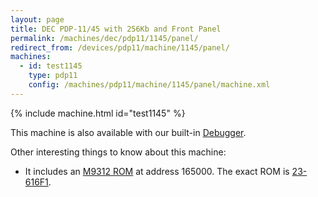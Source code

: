 ```yaml
---
layout: page
title: DEC PDP-11/45 with 256Kb and Front Panel
permalink: /machines/dec/pdp11/1145/panel/
redirect_from: /devices/pdp11/machine/1145/panel/
machines:
  - id: test1145
    type: pdp11
    config: /machines/pdp11/machine/1145/panel/machine.xml
---
```


{% include machine.html id="test1145" %}

This machine is also available with our built-in [Debugger](debugger/).

Other interesting things to know about this machine:

  - It includes an [M9312 ROM](/machines/dec/pdp11/rom/M9312) at address 165000.  The exact ROM is [23-616F1](/machines/dec/pdp11/rom/M9312/23-616F1.txt).
